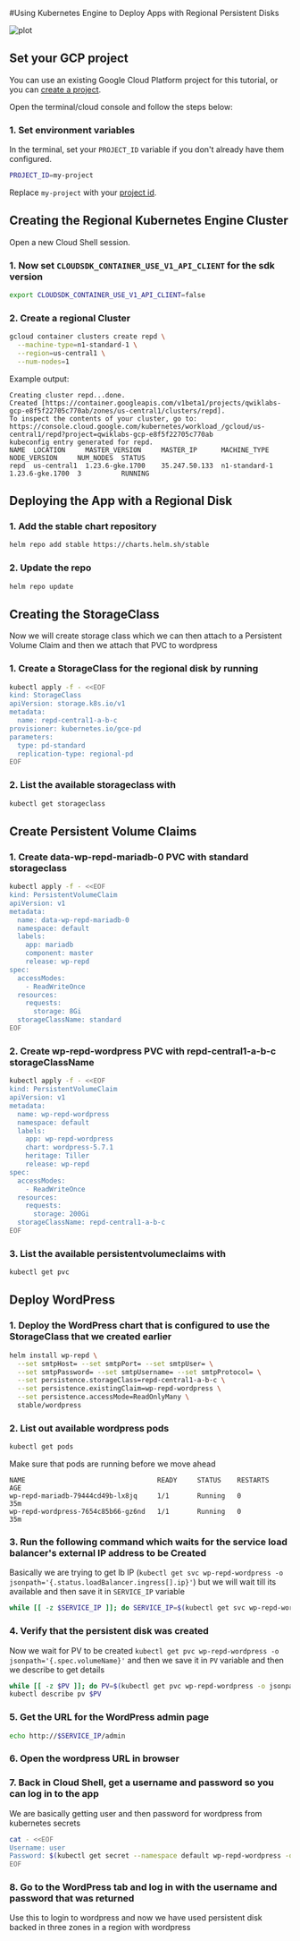 #Using Kubernetes Engine to Deploy Apps with Regional Persistent Disks

![plot](k8s-persistentdisk.png)

## Set your GCP project

You can use an existing Google Cloud Platform project for this tutorial, or you can [create a project](https://cloud.google.com/resource-manager/docs/creating-managing-projects#creating_a_project).

Open the terminal/cloud console and follow the steps below:

### 1. Set environment variables
In the terminal, set your `PROJECT_ID` variable if you don't already have them configured.

```bash
PROJECT_ID=my-project
```
Replace `my-project` with your [project id](https://support.google.com/cloud/answer/6158840).

## Creating the Regional Kubernetes Engine Cluster

Open a new Cloud Shell session.
### 1. Now set `CLOUDSDK_CONTAINER_USE_V1_API_CLIENT` for the sdk version

```bash
export CLOUDSDK_CONTAINER_USE_V1_API_CLIENT=false
```

### 2. Create a regional Cluster

```bash
gcloud container clusters create repd \
  --machine-type=n1-standard-1 \
  --region=us-central1 \
  --num-nodes=1
```
Example output:

```
Creating cluster repd...done.
Created [https://container.googleapis.com/v1beta1/projects/qwiklabs-gcp-e8f5f22705c770ab/zones/us-central1/clusters/repd].
To inspect the contents of your cluster, go to: https://console.cloud.google.com/kubernetes/workload_/gcloud/us-central1/repd?project=qwiklabs-gcp-e8f5f22705c770ab
kubeconfig entry generated for repd.
NAME  LOCATION     MASTER_VERSION     MASTER_IP      MACHINE_TYPE   NODE_VERSION     NUM_NODES  STATUS
repd  us-central1  1.23.6-gke.1700    35.247.50.133  n1-standard-1  1.23.6-gke.1700  3          RUNNING
```

## Deploying the App with a Regional Disk

### 1. Add the stable chart repository

```bash
helm repo add stable https://charts.helm.sh/stable
```

### 2. Update the repo

```bash
helm repo update
```

## Creating the StorageClass
Now we will create storage class which we can then attach to a Persistent Volume Claim and then we 
attach that PVC to wordpress 

### 1. Create a StorageClass for the regional disk by running

```bash
kubectl apply -f - <<EOF
kind: StorageClass
apiVersion: storage.k8s.io/v1
metadata:
  name: repd-central1-a-b-c
provisioner: kubernetes.io/gce-pd
parameters:
  type: pd-standard
  replication-type: regional-pd
EOF
```
### 2. List the available storageclass with

```bash
kubectl get storageclass
```

## Create Persistent Volume Claims

### 1. Create data-wp-repd-mariadb-0 PVC with standard storageclass

```bash
kubectl apply -f - <<EOF
kind: PersistentVolumeClaim
apiVersion: v1
metadata:
  name: data-wp-repd-mariadb-0
  namespace: default
  labels:
    app: mariadb
    component: master
    release: wp-repd
spec:
  accessModes:
    - ReadWriteOnce
  resources:
    requests:
      storage: 8Gi
  storageClassName: standard
EOF
```

### 2. Create wp-repd-wordpress PVC with repd-central1-a-b-c storageClassName

```bash
kubectl apply -f - <<EOF
kind: PersistentVolumeClaim
apiVersion: v1
metadata:
  name: wp-repd-wordpress
  namespace: default
  labels:
    app: wp-repd-wordpress
    chart: wordpress-5.7.1
    heritage: Tiller
    release: wp-repd
spec:
  accessModes:
    - ReadWriteOnce
  resources:
    requests:
      storage: 200Gi
  storageClassName: repd-central1-a-b-c
EOF
```

### 3. List the available persistentvolumeclaims with

```bash
kubectl get pvc
```

## Deploy WordPress

### 1. Deploy the WordPress chart that is configured to use the StorageClass that we created earlier

```bash
helm install wp-repd \
  --set smtpHost= --set smtpPort= --set smtpUser= \
  --set smtpPassword= --set smtpUsername= --set smtpProtocol= \
  --set persistence.storageClass=repd-central1-a-b-c \
  --set persistence.existingClaim=wp-repd-wordpress \
  --set persistence.accessMode=ReadOnlyMany \
  stable/wordpress
```

### 2. List out available wordpress pods

```bash
kubectl get pods
```
Make sure that pods are running before we move ahead

```
NAME                                 READY     STATUS    RESTARTS   AGE
wp-repd-mariadb-79444cd49b-lx8jq     1/1       Running   0          35m
wp-repd-wordpress-7654c85b66-gz6nd   1/1       Running   0          35m  
```
### 3. Run the following command which waits for the service load balancer's external IP address to be Created
Basically we are trying to get lb IP (`kubectl get svc wp-repd-wordpress -o jsonpath='{.status.loadBalancer.ingress[].ip}'`) 
but we will wait till its available and then save it in `SERVICE_IP` variable

```bash
while [[ -z $SERVICE_IP ]]; do SERVICE_IP=$(kubectl get svc wp-repd-wordpress -o jsonpath='{.status.loadBalancer.ingress[].ip}'); echo "Waiting for service external IP..."; sleep 2; done; echo http://$SERVICE_IP/admin
```

### 4. Verify that the persistent disk was created
Now we wait for PV to be created `kubectl get pvc wp-repd-wordpress -o jsonpath='{.spec.volumeName}'`
and then we save it in `PV` variable
and then we describe to get details

```bash
while [[ -z $PV ]]; do PV=$(kubectl get pvc wp-repd-wordpress -o jsonpath='{.spec.volumeName}'); echo "Waiting for PV..."; sleep 2; done
kubectl describe pv $PV
```

### 5. Get the URL for the WordPress admin page

```bash
echo http://$SERVICE_IP/admin
```
### 6. Open the wordpress URL in browser

### 7. Back in Cloud Shell, get a username and password so you can log in to the app

We are basically getting user and then password for wordpress from kubernetes secrets

```bash
cat - <<EOF
Username: user
Password: $(kubectl get secret --namespace default wp-repd-wordpress -o jsonpath="{.data.wordpress-password}" | base64 --decode)
EOF
```
### 8. Go to the WordPress tab and log in with the username and password that was returned

Use this to login to wordpress and now we have used persistent disk backed in three zones in a region with wordpress
